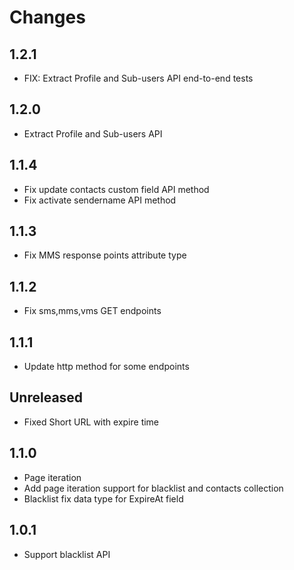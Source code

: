# Changes

## 1.2.1
- FIX: Extract Profile and Sub-users API end-to-end tests

## 1.2.0
- Extract Profile and Sub-users API

## 1.1.4
- Fix update contacts custom field API method
- Fix activate sendername API method

## 1.1.3
- Fix MMS response points attribute type

## 1.1.2
- Fix sms,mms,vms GET endpoints

## 1.1.1
- Update http method for some endpoints

## Unreleased
- Fixed Short URL with expire time

## 1.1.0
- Page iteration
- Add page iteration support for blacklist and contacts collection
- Blacklist fix data type for ExpireAt field

## 1.0.1
- Support blacklist API